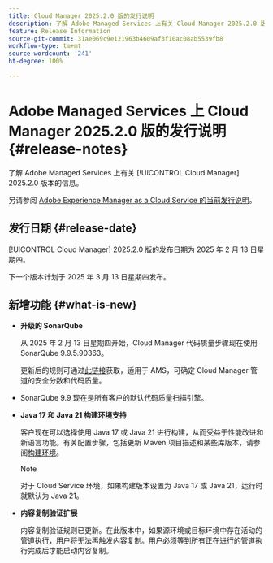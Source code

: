 ```yaml
---
title: Cloud Manager 2025.2.0 版的发行说明
description: 了解 Adobe Managed Services 上有关 Cloud Manager 2025.2.0 版本的信息。
feature: Release Information
source-git-commit: 31ae069c9e121963b4609af3f10ac08ab5539fb8
workflow-type: tm+mt
source-wordcount: '241'
ht-degree: 100%

---
```


# Adobe Managed Services 上 Cloud Manager 2025.2.0 版的发行说明 {#release-notes}

<!-- RELEASE WIKI  https://wiki.corp.adobe.com/display/DMSArchitecture/Cloud+Manager+2025.02.0+Release -->

了解 Adobe Managed Services 上有关 [!UICONTROL Cloud Manager] 2025.2.0 版本的信息。

另请参阅 [Adobe Experience Manager as a Cloud Service 的当前发行说明](https://experienceleague.adobe.com/zh-hans/docs/experience-manager-cloud-service/content/release-notes/home)。

## 发行日期 {#release-date}

[!UICONTROL Cloud Manager] 2025.2.0 版的发布日期为 2025 年 2 月 13 日星期四。

下一个版本计划于 2025 年 3 月 13 日星期四发布。

## 新增功能 {#what-is-new}

<!-- * The AEM Code Quality step now uses SonarQube 9.9 Server, replacing the older 7.4 version. This upgrade brings additional security, performance, and code quality checks, offering more comprehensive analysis and coverage for your projects. --> <!-- CMGR-45683 -->

* **升级的 SonarQube**

  从 2025 年 2 月 13 日星期四开始，Cloud Manager 代码质量步骤现在使用 SonarQube 9.9.5.90363。

  更新后的规则可通过[此链接](/help/using/code-quality-testing.md#code-quality-testing-step)获取，适用于 AMS，可确定 Cloud Manager 管道的安全分数和代码质量。

* SonarQube 9.9 现在是所有客户的默认代码质量扫描引擎。

* **Java 17 和 Java 21 构建环境支持**

  客户现在可以选择使用 Java 17 或 Java 21 进行构建，从而受益于性能改进和新语言功能。有关配置步骤，包括更新 Maven 项目描述和某些库版本，请参阅[构建环境](/help/getting-started/build-environment.md)。

  >[!NOTE]
  >对于 Cloud Service 环境，如果构建版本设置为 Java 17 或 Java 21，运行时就默认为 Java 21。

* **内容复制验证扩展**

  内容复制验证规则已更新。在此版本中，如果源环境或目标环境中存在活动的管道执行，用户将无法再触发内容复制。用户必须等到所有正在进行的管道执行完成后才能启动内容复制。

<!-- 
## Early adoption program {#early-adoption}

Be a part of Cloud Manager's early adoption program and have a chance to test upcoming features.

### Bring Your Own Git - now with support for GitLab and Bitbucket {#gitlab-bitbucket}

The **Bring Your Own Git** feature has been expanded to include support for external repositories, such as GitLab and Bitbucket. This new support is in addition to the already existing support for private and enterprise GitHub repositories. When you add these new repos, you can also link them directly to your pipelines. You can host these repositories on public cloud platforms or within your private cloud or infrastructure. This integration also removes the need for constant code synchronization with the Adobe repository and provides the ability to validate pull requests before merging them into a main branch.

Pipelines using external repositories (excluding GitHub-hosted ones) and the **Deployment Trigger** set to **On Git Changes** now start automatically.

See [Add external repositories in Cloud Manager](/help/managing-code/external-repositories.md).

![Add Repository dialog box](/help/release-notes/assets/repositories-add-release-notes.png)

>[!NOTE]
>
>Currently, the out-of-the-box pull request code quality checks are exclusive to GitHub-hosted repositories, but an update to extend this functionality to other Git vendors is in the works.

If you are interested in testing this new feature and sharing your feedback, send an email to [Grp-CloudManager_BYOG@adobe.com](mailto:Grp-CloudManager_BYOG@adobe.com) from your email address associated with your Adobe ID. Be sure to include which Git platform you want to use and whether you are on a private/public or enterprise repository structure. -->


<!-- ## Bug fixes {#bug-fixes}

* A

Known Issues {#known-issues}

* A -->
